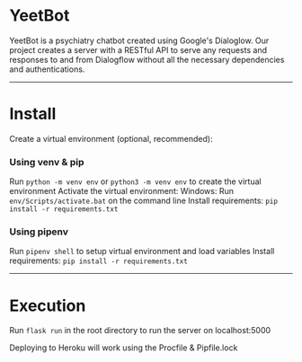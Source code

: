 # YeetBot

YeetBot is a psychiatry chatbot created using Google's Dialoglow. Our project creates a server with a RESTful API to serve any requests and responses to and from Dialogflow without all the necessary dependencies and authentications.

---
# Install

Create a virtual environment (optional, recommended): 

### Using venv & pip
Run `python -m venv env` or `python3 -m venv env` to create the virtual environment
Activate the virtual environment: 
Windows: Run `env/Scripts/activate.bat` on the command line
Install requirements: `pip install -r requirements.txt`

### Using pipenv
Run `pipenv shell` to setup virtual environment and load variables
Install requirements: `pip install -r requirements.txt`

---
# Execution

Run `flask run` in the root directory to run the server on localhost:5000

Deploying to Heroku will work using the Procfile & Pipfile.lock